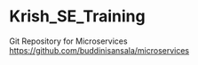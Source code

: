 # Krish_SE_Training

Git Repository for Microservices 
https://github.com/buddinisansala/microservices


